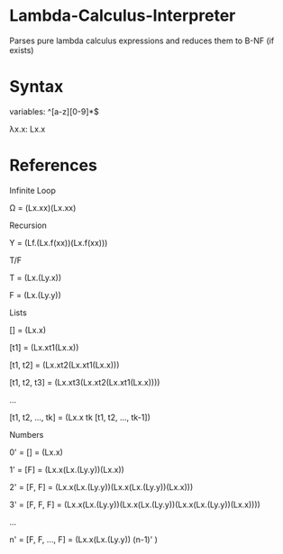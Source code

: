 # Lambda-Calculus-Interpreter
Parses pure lambda calculus expressions and reduces them to B-NF (if exists)


# Syntax
  
  variables: ^[a-z][0-9]*$

  λx.x:   Lx.x


# References

  Infinite Loop

  Ω = (Lx.xx)(Lx.xx)

  Recursion

  Y = (Lf.(Lx.f(xx))(Lx.f(xx)))

  T/F

  T = (Lx.(Ly.x))

  F = (Lx.(Ly.y))

  Lists

  []                = (Lx.x)

  [t1]              = (Lx.xt1(Lx.x))

  [t1, t2]          = (Lx.xt2(Lx.xt1(Lx.x)))

  [t1, t2, t3]      = (Lx.xt3(Lx.xt2(Lx.xt1(Lx.x))))

  ...

  [t1, t2, ..., tk] = (Lx.x tk [t1, t2, ..., tk-1])

  Numbers

  0' = []             = (Lx.x)
  
  1' = [F]            = (Lx.x(Lx.(Ly.y))(Lx.x))
  
  2' = [F, F]         = (Lx.x(Lx.(Ly.y))(Lx.x(Lx.(Ly.y))(Lx.x)))
  
  3' = [F, F, F]      = (Lx.x(Lx.(Ly.y))(Lx.x(Lx.(Ly.y))(Lx.x(Lx.(Ly.y))(Lx.x))))
  
  ...
  
  n' = [F, F, ..., F] = (Lx.x(Lx.(Ly.y)) (n-1)' )